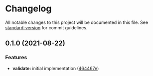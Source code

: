# Changelog

All notable changes to this project will be documented in this file. See [standard-version](https://github.com/conventional-changelog/standard-version) for commit guidelines.

## 0.1.0 (2021-08-22)


### Features

* **validate:** initial implementation ([464467e](https://github.com/romdo/go-validate/commit/464467ec86de60aefe6d2225671203872b9ad276))
